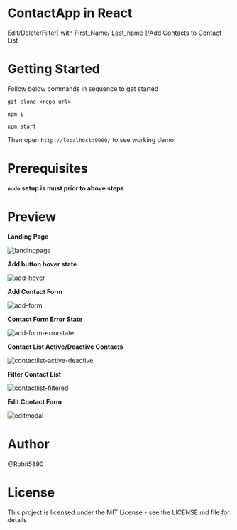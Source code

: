 # ContactApp in React
Edit/Delete/Filter[ with First_Name/ Last_name ]/Add Contacts to Contact List 

# Getting Started
Follow below commands in sequence to get started
```
git clone <repo url>

npm i 

npm start

```
Then open `http://localhost:9000/` to see working demo.

# Prerequisites
 **`node` setup is must prior to above steps**

# Preview
  
  **Landing Page**
  
  ![landingpage](https://user-images.githubusercontent.com/11410696/41810279-a7644d68-7719-11e8-9fbf-3f4509afaae7.png)
  
  **Add button hover state**
  
  ![add-hover](https://user-images.githubusercontent.com/11410696/41810304-f9e5722e-7719-11e8-83a7-1baa05c543da.png)
  
  **Add Contact Form**
  
  ![add-form](https://user-images.githubusercontent.com/11410696/41810312-19229ea0-771a-11e8-8209-f70cc1e667ef.png)
  
  **Contact Form Error State**
  
  ![add-form-errorstate](https://user-images.githubusercontent.com/11410696/41810327-4064e298-771a-11e8-9487-5ed88a67cb39.png)
  
  **Contact List Active/Deactive Contacts**
  
  ![contactlist-active-deactive](https://user-images.githubusercontent.com/11410696/41810334-6b27f20e-771a-11e8-8341-ad143428f868.png)
  
  **Filter Contact List**
  
  ![contactlist-filtered](https://user-images.githubusercontent.com/11410696/41810344-8887d404-771a-11e8-9de8-7b2993111884.png)
  
  **Edit Contact Form**
  
  ![editmodal](https://user-images.githubusercontent.com/11410696/41810350-9c473322-771a-11e8-9293-71c824b4ab53.png)
  

# Author
@Rohit5890

# License
This project is licensed under the MIT License - see the LICENSE.md file for details
